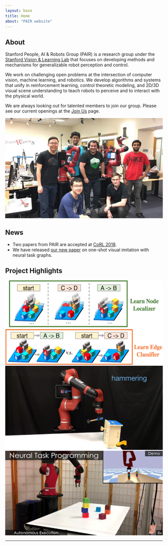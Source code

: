 ```yaml
---
layout: base
title: Home
about: "PAIR website"
---
```


<!-- Page Content -->
<div class="container-fluid">
  <div class="container">
    <div class="row mar-top-20">
      <div class="col-md-6 img-portfolio">
        <h2 class="page-header-dark">About</h2>
        <p>
            Stanford People, AI & Robots Group (PAIR) is a research group under the <a href="http://svl.stanford.edu">Stanford Vision & Learning Lab</a> that focuses on developing methods and mechanisms for generalizable robot perception and control.
        </p>
        <p>
            We work on challenging open problems at the intersection of computer vision, machine learning, and robotics. We develop algorithms and systems that unify in reinforcement learning, control theoretic modeling, and 2D/3D visual scene understanding to teach robots to perceive and to interact with the physical world.
        </p>
        <p>
            We are always looking out for talented members to join our group. Please see our current openings at the <a href="{{ site.url }}/join">Join Us</a> page.
        </p>
      </div>
      <div class="col-md-6">
          <img class="img-responsive" src="./img/jumbotron/small_group.jpg" alt="">
      </div>
    </div>
  </div>
</div>

<div class="container">
  <!-- Portfolio Section -->
  <div class="row">
      <div class="col-lg-12">
          <h2 class="page-header">News</h2>
          <ul class="news-list">
            <li>Two papers from PAIR are accepted at <a href="http://www.robot-learning.org/">CoRL 2018</a>.</li>
            <li>We have released <a href="publications">our new paper</a> on one-shot visual imitation with neural task graphs.</li>
          </ul>
      </div>
  </div>
</div>

<div class="container">
  <!-- Portfolio Section -->
  <div class="row">
      <div class="col-lg-12">
          <h2 class="page-header">Project Highlights</h2>
      </div>
      <div class="col-md-4">
          <a href="https://arxiv.org/abs/1807.03480">
            <img class="img-responsive img-hover" src="./img/project_thumbs/750x400/neural_task_graph.png" alt="">
          </a>
      </div>
      <div class="col-md-4">
          <a href="https://sites.google.com/view/task-oriented-grasp">
              <img class="img-responsive img-hover" src="./img/project_thumbs/750x400/task_oriented_grasping.png" alt="">
          </a>
      </div>
      <div class="col-md-4">
          <a href="https://stanfordvl.github.io/ntp/">
            <img class="img-responsive img-hover" src="./img/project_thumbs/750x400/neural_task_programming.png" alt="">
          </a>
      </div>
  </div>
  <!-- /.row -->


  <hr>

  <!-- Call to Action Section -->
  <!-- <div class="well">
      <div class="row">
          <div class="col-md-8">
              <p>We are actively pursuing several clinical and artificial intelligence projects across the entire healthcare system.
                  We focus both on clinical outcomes, health improvements, and academic insights.</p>
          </div>
          <div class="col-md-4">
              <a class="btn btn-lg btn-default btn-block" href="projects/index.php">See our projects &nbsp;<i class="fa fa-caret-right" aria-hidden="true"></i></a>
          </div>
      </div>
  </div> -->

</div>
<!-- /.container -->
